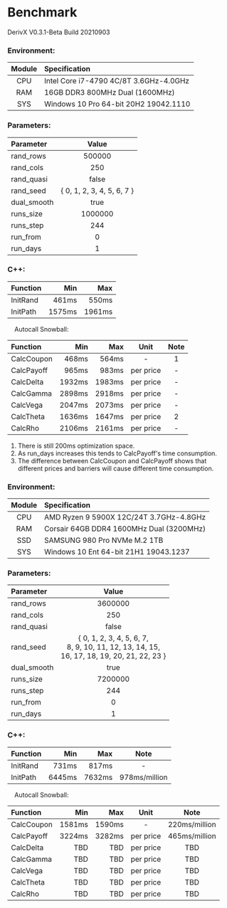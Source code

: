 # Benchmark
DerivX V0.3.1-Beta Build 20210903

### Environment:
| Module | Specification                          |
| :----: | :------------------------------------- |
| CPU    | Intel Core i7-4790 4C/8T 3.6GHz-4.0GHz |
| RAM    | 16GB DDR3 800MHz Dual (1600MHz)        |
| SYS    | Windows 10 Pro 64-bit 20H2 19042.1110  |

### Parameters:
| Parameter   | Value  |
| :---------- | :----: |
| rand_rows   | 500000 |
| rand_cols   | 250 |
| rand_quasi  | false |
| rand_seed   | { 0, 1, 2, 3, 4, 5, 6, 7 } |
| dual_smooth | true |
| runs_size   | 1000000 |
| runs_step   | 244 |
| run_from    | 0 |
| run_days    | 1 |

### C++:
| Function | Min    | Max    |
| :------- | -----: | -----: |
| InitRand |  461ms |  550ms |
| InitPath | 1575ms | 1961ms |

&nbsp;&nbsp;&nbsp;&nbsp;Autocall Snowball:

| Function   | Min    | Max    | Unit      | Note |
| :--------- | -----: | -----: | :-------: | :--: |
| CalcCoupon |  468ms |  564ms | -         | 1    |
| CalcPayoff |  965ms |  983ms | per price | -    |
| CalcDelta  | 1932ms | 1983ms | per price | -    |
| CalcGamma  | 2898ms | 2918ms | per price | -    |
| CalcVega   | 2047ms | 2073ms | per price | -    |
| CalcTheta  | 1636ms | 1647ms | per price | 2    |
| CalcRho    | 2106ms | 2161ms | per price | -    |
1. There is still 200ms optimization space.
2. As run_days increases this tends to CalcPayoff's time consumption.
3. The difference between CalcCoupon and CalcPayoff shows that different prices and barriers will cause different time consumption.

### Environment:
| Module | Specification                            |
| :----: | :--------------------------------------- |
| CPU    | AMD Ryzen 9 5900X 12C/24T 3.7GHz-4.8GHz  |
| RAM    | Corsair 64GB DDR4 1600MHz Dual (3200MHz) |
| SSD    | SAMSUNG 980 Pro NVMe M.2 1TB             |
| SYS    | Windows 10 Ent 64-bit 21H1 19043.1237    |

### Parameters:
| Parameter   | Value  |
| :---------- | :----: |
| rand_rows   | 3600000 |
| rand_cols   | 250 |
| rand_quasi  | false |
| rand_seed   | { 0, 1, 2, 3, 4, 5, 6, 7, <br>8, 9, 10, 11, 12, 13, 14, 15, <br>16, 17, 18, 19, 20, 21, 22, 23 } |
| dual_smooth | true |
| runs_size   | 7200000 |
| runs_step   | 244 |
| run_from    | 0 |
| run_days    | 1 |

### C++:
| Function | Min    | Max    | Note          |
| :------- | -----: | -----: | :-----------: |
| InitRand |  731ms |  817ms | -             |
| InitPath | 6445ms | 7632ms | 978ms/million |

&nbsp;&nbsp;&nbsp;&nbsp;Autocall Snowball:

| Function   | Min    | Max    | Unit      | Note          |
| :--------- | -----: | -----: | :-------: | :-----------: |
| CalcCoupon | 1581ms | 1590ms | -         | 220ms/million |
| CalcPayoff | 3224ms | 3282ms | per price | 465ms/million |
| CalcDelta  | TBD    | TBD    | per price | TBD           |
| CalcGamma  | TBD    | TBD    | per price | TBD           |
| CalcVega   | TBD    | TBD    | per price | TBD           |
| CalcTheta  | TBD    | TBD    | per price | TBD           |
| CalcRho    | TBD    | TBD    | per price | TBD           |
